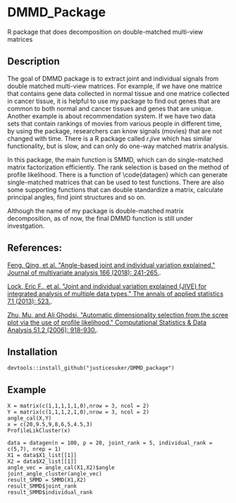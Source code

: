 # DMMD_Package
R package that does decomposition on double-matched multi-view matrices

Description 
-------

The goal of DMMD package is to extract joint and individual signals from double matched multi-view matrices. For example, if we have one matrice that contains gene data collected in normal tissue and one matrice collected in cancer tissue, it is helpful to use my package to find out genes that are common to both normal and cancer tissues and genes that are unique. Another example is about recommendation system. If we have two data sets that contain rankings of movies from various people in different time, by using the package, researchers can know signals (movies) that are not changed with time. There is a R package called *r.jive* which has similar functionality, but is slow, and can only do one-way matched matrix analysis. 

In this package, the main function is SMMD, which can do single-matched matrix factorization efficiently. The rank selection is based on the method of profile likelihood. There is a function of \code{datagen} which can generate single-matched matrices that can be used to test functions. There are also some supporting functions that can double standardize a matrix, calculate principal angles, find joint structures and so on.

Although the name of my package is double-matched matrix decomposition, as of now, the final DMMD function is still under investgation.

References:
-------
[Feng, Qing, et al. "Angle-based joint and individual variation explained." Journal of multivariate analysis 166 (2018): 241-265.](https://arxiv.org/pdf/1704.02060.pdf).

[Lock, Eric F., et al. "Joint and individual variation explained (JIVE) for integrated analysis of multiple data types." The annals of applied statistics 7.1 (2013): 523.](https://arxiv.org/pdf/1102.4110.pdf).

[Zhu, Mu, and Ali Ghodsi. "Automatic dimensionality selection from the scree plot via the use of profile likelihood." Computational Statistics & Data Analysis 51.2 (2006): 918-930.](http://citeseerx.ist.psu.edu/viewdoc/download?doi=10.1.1.90.3768&rep=rep1&type=pdf).

Installation
-------
`devtools::install_github("justicesuker/DMMD_package")`

Example
-------
```{r}
X = matrix(c(1,1,1,1,1,0),nrow = 3, ncol = 2)
Y = matrix(c(1,1,1,2,1,0),nrow = 3, ncol = 2)
angle_cal(X,Y)
x = c(20,9.5,9,8,6,5,4.5,3)
ProfileLikCluster(x)

data = datagen(n = 100, p = 20, joint_rank = 5, individual_rank = c(5,7), nrep = 1)
X1 = data$X1_list[[1]]
X2 = data$X2_list[[1]]
angle_vec = angle_cal(X1,X2)$angle
joint_angle_cluster(angle_vec)
result_SMMD = SMMD(X1,X2)
result_SMMD$joint_rank
result_SMMD$individual_rank
```
